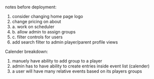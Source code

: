 notes before deployment:
1. consider changing home page logo
2. change pricing on about
3. a. work on scheduler
3. b. allow admin to assign groups
3. c. filter controls for users
4. add search filter to admin player/parent profile views

Calender breakdown:
1. manuely have ability to add group to a player 
2.  admin has to have ability to create entries inside event list (calender)
3. a user will have many relative events based on its players groups